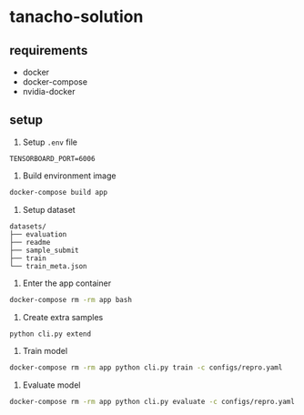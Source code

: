 # tanacho-solution

## requirements

* docker
* docker-compose
* nvidia-docker 


## setup

1. Setup `.env` file
```
TENSORBOARD_PORT=6006
```

1. Build environment image

```sh
docker-compose build app
```

1. Setup dataset
```
datasets/
├── evaluation
├── readme
├── sample_submit
├── train
└── train_meta.json
```

1. Enter the app container

```sh
docker-compose rm -rm app bash
```

1. Create extra samples

```sh
python cli.py extend
```

1. Train model

```sh
docker-compose rm -rm app python cli.py train -c configs/repro.yaml
```

1. Evaluate model

```sh
docker-compose rm -rm app python cli.py evaluate -c configs/repro.yaml
```
